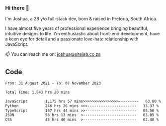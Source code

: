 ### Hi there 👋

I'm Joshua, a 28 y/o full-stack dev, born & raised in Pretoria, South Africa. 

I have almost five years of professional experience bringing beautiful, intuitive designs to life. I'm enthusiastic about front-end development, have a keen eye for detail and a passionate love-hate relationship with JavaScript.

📫 You can reach me on: joshua@sitelab.co.za

## **Code**

<!--START_SECTION:waka-->

```txt
From: 31 August 2021 - To: 07 November 2023

Total Time: 1,843 hrs 20 mins

JavaScript        1,175 hrs 57 mins>>>>>>>>>>>>>>>>---------   63.80 %
Python            246 hrs 26 mins >>>----------------------   13.37 %
TypeScript        157 hrs 44 mins >>-----------------------   08.56 %
JSON              56 hrs 13 mins  >------------------------   03.05 %
CSS               45 hrs 46 mins  >------------------------   02.48 %
```

<!--END_SECTION:waka-->
